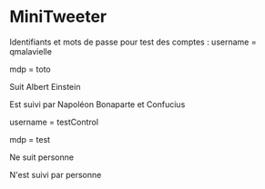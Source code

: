 # MiniTweeter

Identifiants et mots de passe pour test des comptes :
username = qmalavielle

mdp = toto

Suit Albert Einstein

Est suivi par Napoléon Bonaparte et Confucius


username = testControl

mdp = test

Ne suit personne

N'est suivi par personne
